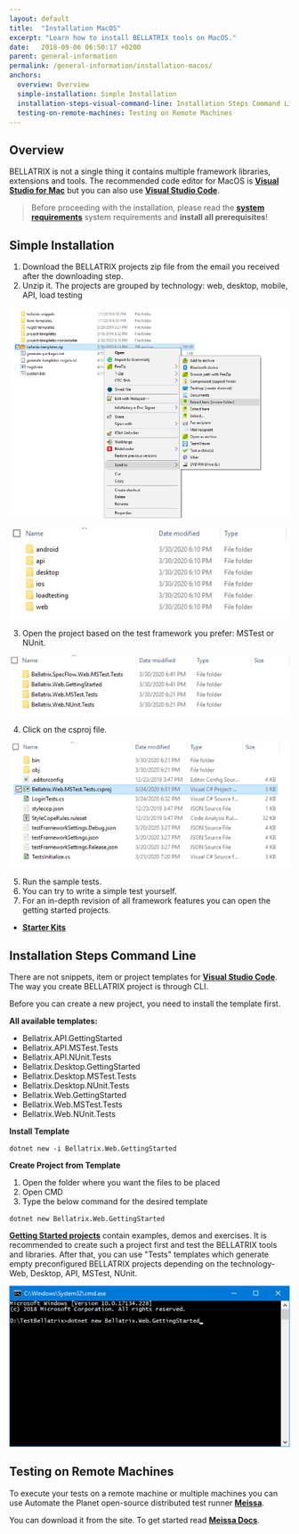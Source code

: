 ```yaml
---
layout: default
title:  "Installation MacOS"
excerpt: "Learn how to install BELLATRIX tools on MacOS."
date:   2018-09-06 06:50:17 +0200
parent: general-information
permalink: /general-information/installation-macos/
anchors:
  overview: Overview
  simple-installation: Simple Installation
  installation-steps-visual-command-line: Installation Steps Command Line
  testing-on-remote-machines: Testing on Remote Machines
---
```

Overview
--------
BELLATRIX is not a single thing it contains multiple framework libraries, extensions and tools.
The recommended code editor for MacOS is [**Visual Studio for Mac**](https://visualstudio.microsoft.com/vs/mac/) but you can also use [**Visual Studio Code**](https://code.visualstudio.com/).

> Before proceeding with the installation, please read the [**system requirements**](system-requirements.md) system requirements and **install all prerequisites**!

Simple Installation
------------------
1. Download the BELLATRIX projects zip file from the email you received after the downloading step.
2. Unzip it. The projects are grouped by technology: web, desktop, mobile, API, load testing

![Unzip Step](images/unzip-bellatrix-templates.png)

![Grouping By Technology](images/projects-grouping-by-technology.png)

3. Open the project based on the test framework you prefer: MSTest or NUnit.

![Grouping By Test Framework](images/projects-templates-grouping-by-test-framework.png)

4. Click on the csproj file.

![Open csproj](images/open-csproj.png)

5. Run the sample tests.
6. You can try to write a simple test yourself.
7. For an in-depth revision of all framework features you can open the getting started projects.

- [**Starter Kits**](how-to-use-starter-kits.md)

Installation Steps Command Line
-------------------------------------

There are not snippets, item or project templates for [**Visual Studio Code**](https://code.visualstudio.com/). The way you create BELLATRIX project is through CLI.

Before you can create a new project, you need to install the template first.

**All available templates:**

- Bellatrix.API.GettingStarted
- Bellatrix.API.MSTest.Tests
- Bellatrix.API.NUnit.Tests
- Bellatrix.Desktop.GettingStarted
- Bellatrix.Desktop.MSTest.Tests
- Bellatrix.Desktop.NUnit.Tests
- Bellatrix.Web.GettingStarted
- Bellatrix.Web.MSTest.Tests
- Bellatrix.Web.NUnit.Tests

**Install Template**

```
dotnet new -i Bellatrix.Web.GettingStarted
```

**Create Project from Template**
1. Open the folder where you want the files to be placed
2. Open CMD
3. Type the below command for the desired template

```
dotnet new Bellatrix.Web.GettingStarted
```
 [**Getting Started projects**](how-to-use-starter-kits.md) contain examples, demos and exercises. It is recommended to create such a project first and test the BELLATRIX tools and libraries. After that, you can use "Tests" templates which generate empty preconfigured BELLATRIX projects depending on the technology- Web, Desktop, API, MSTest, NUnit.

![Create Getting Started CLI](images/create-getting-started-console.png)

Testing on Remote Machines
--------------------------
To execute your tests on a remote machine or multiple machines you can use Automate the Planet open-source distributed test runner [**Meissa**](https://meissarunner.com).

You can download it from the site. To get started read [**Meissa Docs**](http://docs.meissarunner.com/).
